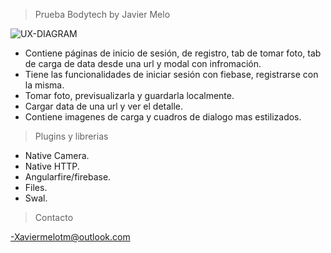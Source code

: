 >Prueba Bodytech by Javier Melo

![UX-DIAGRAM](https://firebasestorage.googleapis.com/v0/b/example-a313c.appspot.com/o/Untitled%20Diagram.png?alt=media&token=faf7622c-12cb-48d9-a3b1-2dd7f902bb3c)

- Contiene páginas de inicio de sesión, de registro, tab de tomar foto, tab de carga de data desde una url y modal con infromación.
- Tiene las funcionalidades de iniciar sesión con fiebase, registrarse con la misma.
- Tomar foto, previsualizarla y guardarla localmente.
- Cargar data de una url y ver el detalle.
- Contiene imagenes de carga y cuadros de dialogo mas estilizados.

> Plugins y librerias

- Native Camera.
- Native HTTP.
- Angularfire/firebase.
- Files.
- Swal.

>Contacto

-Xaviermelotm@outlook.com
